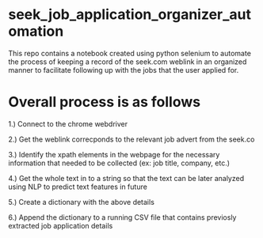 # seek_job_application_organizer_automation
This repo contains a notebook created using python selenium to automate the process of keeping a record of the seek.com weblink in an organized manner to facilitate following up with the jobs that the user applied for.

Overall process is as follows
=============================
1.) Connect to the chrome webdriver

2.) Get the weblink correcponds to the relevant job advert from the seek.co

3.) Identify the xpath elements in the webpage for the necessary information that needed to be collected (ex: job title, company, etc.)

4.) Get the whole text in to a string so that the text can be later analyzed using NLP to predict text features in future

5.) Create a dictionary with the above details

6.) Append the dictionary to a running CSV file that contains previosly extracted job application details

